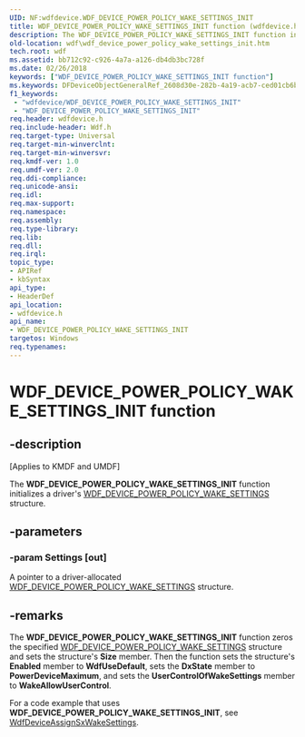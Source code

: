 ```yaml
---
UID: NF:wdfdevice.WDF_DEVICE_POWER_POLICY_WAKE_SETTINGS_INIT
title: WDF_DEVICE_POWER_POLICY_WAKE_SETTINGS_INIT function (wdfdevice.h)
description: The WDF_DEVICE_POWER_POLICY_WAKE_SETTINGS_INIT function initializes a driver's WDF_DEVICE_POWER_POLICY_WAKE_SETTINGS structure.
old-location: wdf\wdf_device_power_policy_wake_settings_init.htm
tech.root: wdf
ms.assetid: bb712c92-c926-4a7a-a126-db4db3bc728f
ms.date: 02/26/2018
keywords: ["WDF_DEVICE_POWER_POLICY_WAKE_SETTINGS_INIT function"]
ms.keywords: DFDeviceObjectGeneralRef_2608d30e-282b-4a19-acb7-ced01cb6bc1a.xml, WDF_DEVICE_POWER_POLICY_WAKE_SETTINGS_INIT, WDF_DEVICE_POWER_POLICY_WAKE_SETTINGS_INIT function, kmdf.wdf_device_power_policy_wake_settings_init, wdf.wdf_device_power_policy_wake_settings_init, wdfdevice/WDF_DEVICE_POWER_POLICY_WAKE_SETTINGS_INIT
f1_keywords:
 - "wdfdevice/WDF_DEVICE_POWER_POLICY_WAKE_SETTINGS_INIT"
 - "WDF_DEVICE_POWER_POLICY_WAKE_SETTINGS_INIT"
req.header: wdfdevice.h
req.include-header: Wdf.h
req.target-type: Universal
req.target-min-winverclnt: 
req.target-min-winversvr: 
req.kmdf-ver: 1.0
req.umdf-ver: 2.0
req.ddi-compliance: 
req.unicode-ansi: 
req.idl: 
req.max-support: 
req.namespace: 
req.assembly: 
req.type-library: 
req.lib: 
req.dll: 
req.irql: 
topic_type:
- APIRef
- kbSyntax
api_type:
- HeaderDef
api_location:
- wdfdevice.h
api_name:
- WDF_DEVICE_POWER_POLICY_WAKE_SETTINGS_INIT
targetos: Windows
req.typenames: 
---
```


# WDF_DEVICE_POWER_POLICY_WAKE_SETTINGS_INIT function


## -description


<p class="CCE_Message">[Applies to KMDF and UMDF]</p>

The <b>WDF_DEVICE_POWER_POLICY_WAKE_SETTINGS_INIT</b> function initializes a driver's <a href="https://docs.microsoft.com/windows-hardware/drivers/ddi/wdfdevice/ns-wdfdevice-_wdf_device_power_policy_wake_settings">WDF_DEVICE_POWER_POLICY_WAKE_SETTINGS</a> structure.


## -parameters




### -param Settings [out]

A pointer to a driver-allocated <a href="https://docs.microsoft.com/windows-hardware/drivers/ddi/wdfdevice/ns-wdfdevice-_wdf_device_power_policy_wake_settings">WDF_DEVICE_POWER_POLICY_WAKE_SETTINGS</a> structure.


## -remarks



The <b>WDF_DEVICE_POWER_POLICY_WAKE_SETTINGS_INIT</b> function zeros the specified <a href="https://docs.microsoft.com/windows-hardware/drivers/ddi/wdfdevice/ns-wdfdevice-_wdf_device_power_policy_wake_settings">WDF_DEVICE_POWER_POLICY_WAKE_SETTINGS</a> structure and sets the structure's <b>Size</b> member. Then the function sets the structure's <b>Enabled</b> member to <b>WdfUseDefault</b>, sets the <b>DxState</b> member to <b>PowerDeviceMaximum</b>, and sets the <b>UserControlOfWakeSettings</b> member to <b>WakeAllowUserControl</b>.

For a code example that uses <b>WDF_DEVICE_POWER_POLICY_WAKE_SETTINGS_INIT</b>, see <a href="https://docs.microsoft.com/windows-hardware/drivers/ddi/wdfdevice/nf-wdfdevice-wdfdeviceassignsxwakesettings">WdfDeviceAssignSxWakeSettings</a>.



